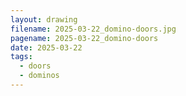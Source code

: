 ```yaml
---
layout: drawing
filename: 2025-03-22_domino-doors.jpg
pagename: 2025-03-22_domino-doors
date: 2025-03-22
tags:
  - doors
  - dominos
---
```

